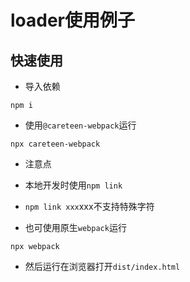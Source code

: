 # loader使用例子

## 快速使用

- 导入依赖
```shell
npm i
```

- 使用`@careteen-webpack`运行
```shell
npx careteen-webpack
```
 - 注意点
  - 本地开发时使用`npm link`
  - `npm link xxx`xxx不支持特殊字符

- 也可使用原生`webpack`运行
```shell
npx webpack
```

- 然后运行在浏览器打开`dist/index.html`